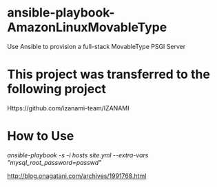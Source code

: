 # ansible-playbook-AmazonLinuxMovableType
Use Ansible to provision a full-stack MovableType PSGI Server  
  
# This project was transferred to the following project  
Https://github.com/izanami-team/IZANAMI  
  
# How to Use
*ansible-playbook -s -i hosts site.yml --extra-vars "mysql_root_password=passwd"*

http://blog.onagatani.com/archives/1991768.html
